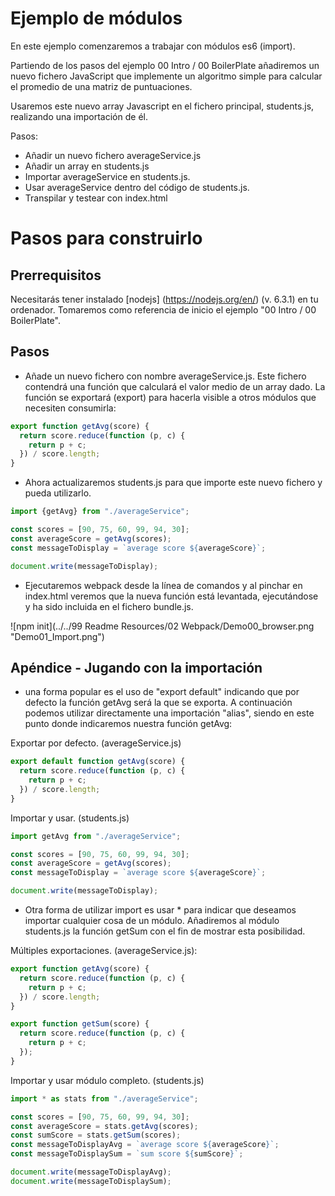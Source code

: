 # Ejemplo de módulos

En este ejemplo comenzaremos a trabajar con módulos es6 (import).

Partiendo de los pasos del ejemplo 00 Intro / 00 BoilerPlate añadiremos un nuevo fichero JavaScript que
implemente un algoritmo simple para calcular el promedio de una matriz de puntuaciones.

Usaremos este nuevo array Javascript en el fichero principal, students.js, realizando una importación de él.

Pasos:
 - Añadir un nuevo fichero averageService.js
 - Añadir un array en students.js
 - Importar averageService en students.js.
 - Usar averageService dentro del código de students.js.
 - Transpilar y testear con index.html


# Pasos para construirlo

## Prerrequisitos

Necesitarás tener instalado [nodejs] (https://nodejs.org/en/) (v. 6.3.1) en tu ordenador. Tomaremos como referencia de inicio el ejemplo "00 Intro / 00 BoilerPlate".

## Pasos

- Añade un nuevo fichero con nombre averageService.js. Este fichero contendrá una función que calculará el valor medio de un array dado. La función se exportará (export) para hacerla visible a otros módulos que necesiten consumirla:

```javascript
export function getAvg(score) {
  return score.reduce(function (p, c) {
    return p + c;
  }) / score.length;
}
```

- Ahora actualizaremos students.js para que importe este nuevo fichero y pueda utilizarlo.

```javascript
import {getAvg} from "./averageService";

const scores = [90, 75, 60, 99, 94, 30];
const averageScore = getAvg(scores);
const messageToDisplay = `average score ${averageScore}`;

document.write(messageToDisplay);
```

- Ejecutaremos webpack desde la línea de comandos y al pinchar en index.html veremos que la nueva función está levantada, ejecutándose y ha sido incluida en el fichero bundle.js.

![npm init](../../99 Readme Resources/02 Webpack/Demo00_browser.png "Demo01_Import.png")

## Apéndice - Jugando con la importación

- una forma popular es el uso de "export default" indicando que por defecto la función getAvg será la que se exporta. A continuación podemos utilizar directamente una importación "alias", siendo en este punto donde indicaremos nuestra función getAvg:

Exportar por defecto. (averageService.js)

```javascript
export default function getAvg(score) {
  return score.reduce(function (p, c) {
    return p + c;
  }) / score.length;
}
```

Importar y usar. (students.js)

```javascript
import getAvg from "./averageService";

const scores = [90, 75, 60, 99, 94, 30];
const averageScore = getAvg(scores);
const messageToDisplay = `average score ${averageScore}`;

document.write(messageToDisplay);
```


- Otra forma de utilizar import es usar * para indicar que deseamos importar cualquier cosa de un módulo.
Añadiremos al módulo students.js la función getSum con el fin de mostrar esta posibilidad.

Múltiples exportaciones. (averageService.js):

```javascript
export function getAvg(score) {
  return score.reduce(function (p, c) {
    return p + c;
  }) / score.length;
}

export function getSum(score) {
  return score.reduce(function (p, c) {
    return p + c;
  });
}
```

Importar y usar módulo completo. (students.js)
```javascript
import * as stats from "./averageService";

const scores = [90, 75, 60, 99, 94, 30];
const averageScore = stats.getAvg(scores);
const sumScore = stats.getSum(scores);
const messageToDisplayAvg = `average score ${averageScore}`;
const messageToDisplaySum = `sum score ${sumScore}`;

document.write(messageToDisplayAvg);
document.write(messageToDisplaySum);
```

